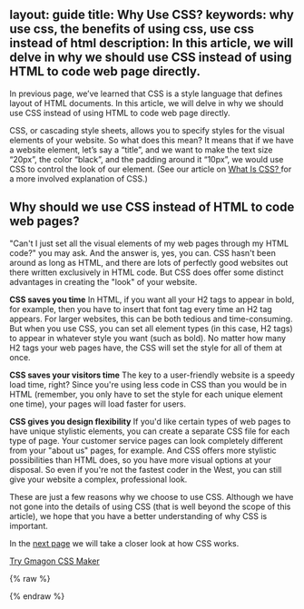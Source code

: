 layout: guide
title: Why Use CSS? 
keywords: why use css, the benefits of using css, use css instead of html 
description: In this article, we will delve in why we should use CSS instead of using HTML to code web page directly. 
---


In previous page, we’ve learned that CSS is a style language that defines layout of HTML documents. In this article, we will delve in why we should use CSS instead of using HTML to code web page directly. 

CSS, or cascading style sheets, allows you to specify styles for the visual elements of your website. So what does this mean? It means that if we have a website element, let’s say a “title”, and we want to make the text size “20px”, the color “black”, and the padding around it “10px”, we would use CSS to control the look of our element. (See our article on <a href="./what-is-css.html" target="_blank" rel="nofollow me noopener noreferrer" >What Is CSS? </a>for a more involved explanation of CSS.) 
## Why should we use CSS instead of HTML to code web pages? 
"Can't I just set all the visual elements of my web pages through my HTML code?" you may ask. And the answer is, yes, you can. CSS hasn't been around as long as HTML, and there are lots of perfectly good websites out there written exclusively in HTML code. But CSS does offer some distinct advantages in creating the "look" of your website.

**CSS saves you time**
In HTML, if you want all your H2 tags to appear in bold, for example, then you have to insert that font tag every time an H2 tag appears. For larger websites, this can be both tedious and time-consuming. But when you use CSS, you can set all element types (in this case, H2 tags) to appear in whatever style you want (such as bold). No matter how many H2 tags your web pages have, the CSS will set the style for all of them at once.

**CSS saves your visitors time**
The key to a user-friendly website is a speedy load time, right? Since you're using less code in CSS than you would be in HTML (remember, you only have to set the style for each unique element one time), your pages will load faster for users.

**CSS gives you design flexibility**
If you'd like certain types of web pages to have unique stylistic elements, you can create a separate CSS file for each type of page. Your customer service pages can look completely different from your "about us" pages, for example. And CSS offers more stylistic possibilities than HTML does, so you have more visual options at your disposal. So even if you're not the fastest coder in the West, you can still give your website a complex, professional look.

These are just a few reasons why we choose to use CSS. Although we have not gone into the details of using CSS (that is well beyond the scope of this article), we hope that you have a better understanding of why CSS is important. 

In the <a href="./how-css-works.html" target="_blank" rel="nofollow me noopener noreferrer" >next page</a> we will take a closer look at how CSS works.

<p><a href="../../../products/store/gmagon_css_maker/" target="_blank" class="button padding20">Try Gmagon CSS Maker</a></p>

{% raw %}
<link rel="stylesheet" href="./css/page.common.css">
{% endraw %}
